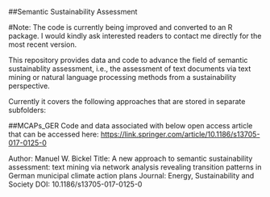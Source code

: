 ##Semantic Sustainability Assessment

#Note: The code is currently being improved and converted to an R package. I would kindly ask interested readers to contact me directly for the most recent version.

This repository provides data and code to advance the field of semantic sustainablity assessment, i.e., the assessment of text documents via text mining or natural language processing methods from a sustainability perspective.

Currently it covers the following approaches that are stored in separate subfolders:

##MCAPs_GER
Code and data associated with below open access article that can be accessed here: https://link.springer.com/article/10.1186/s13705-017-0125-0

Author: Manuel W. Bickel
Title: A new approach to semantic sustainability assessment: text mining via network analysis revealing transition patterns in German municipal climate action plans
Journal: Energy, Sustainability and Society
DOI: 10.1186/s13705-017-0125-0


